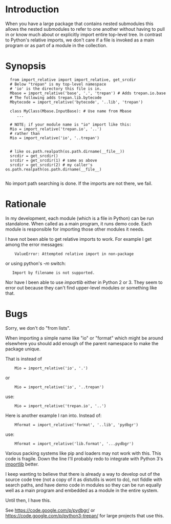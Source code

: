 # Introduction #

When you have a large package that contains nested submodules this allows the nested submodules to refer to one another without having to pull in or know much about or explicitly import entire top-level tree. In contrast to Python's relative imports, we don't care if a file is invoked as a main program or as part of a module in the collection.

# Synopsis #

```
  from import_relative import import_relative, get_srcdir
  # Below "trepan" is my top-level namespace
  # 'io' is the directory this file is in.
  Mbase = import_relative('base', '.', 'trepan') # Adds trepan.io.base
  # The following adds trepan.lib.bytecode
  Mbytecode = import_relative('bytecode', '..lib', 'trepan') 

  class MyClass(Mbase.InputBase): # Use name from Mbase
     ...

  # NOTE; if your module name is "io" import like this:
  Mio = import_relative('trepan.io', '..') 
  # rather than 
  Mio = import_relative('io', '..trepan') 


  # like os.path.realpath(os.path.dirname(__file__))
  srcdir = get_srcdir() 
  srcdir = get_srcdir(1) # same as above
  srcdir = get_srcdir(2) # my caller's os.path.realpath(os.path.dirname(__file__)
 
```


No import path searching is done. If the imports are not there, we fail.

# Rationale #

In my development, each module (which is a file in Python) can be run standalone. When called as a main program, it runs demo code. Each module is responsible for importing those other modules it needs.

I have not been able to get relative imports to work. For example I get among the error messages:
```
    ValueError: Attempted relative import in non-package
```

or using python's _-m_ switch:
```
   Import by filename is not supported.
```

Nor have I been able to use _importlib_ either in Python 2 or 3. They seem to error out because they can't find upper-level modules or something like that.

# Bugs #

Sorry, we don't do "from lists".

When importing a simple name like "io" or "format" which might be around elsewhere you should add enough of the parent namespace to make the package unique.

That is instead of
```
    Mio = import_relative('io', '.') 
```
or
```
    Mio = import_relative('io', '..trepan') 
```
use:
```
    Mio = import_relative('trepan.io', '..') 
```
Here is another example I ran into. Instead of:
```
    Mformat = import_relative('format', '..lib', 'pydbgr')
```
use:
```
    Mformat = import_relative('lib.format', '...pydbgr')
```

Various packing systems like pip and loaders may not work with this.
This code is fragile. Down the line I'll probably redo to integrate with Python 3's [importlib](http://docs.python.org/3/library/importlib.html) better.


I keep wanting to believe that there is already a way to develop out of the source code tree (not a copy of it as distutils is wont to do), not fiddle with search paths, and have demo code in modules so they can be run equally well as a main program and embedded as a module in the entire system.

Until then, I have this.

See https://code.google.com/p/pydbgr/ or https://code.google.com/p/python3-trepan/ for large projects that use this.